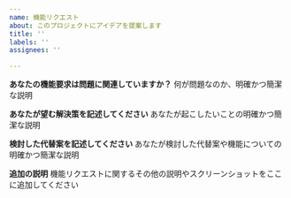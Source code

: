 ```yaml
---
name: 機能リクエスト
about: このプロジェクトにアイデアを提案します
title: ''
labels: ''
assignees: ''

---
```


**あなたの機能要求は問題に関連していますか？**
何が問題なのか、明確かつ簡潔な説明

**あなたが望む解決策を記述してください**
あなたが起こしたいことの明確かつ簡潔な説明

**検討した代替案を記述してください**
あなたが検討した代替案や機能についての明確かつ簡潔な説明

**追加の説明**
機能リクエストに関するその他の説明やスクリーンショットをここに追加してください
